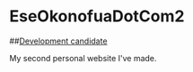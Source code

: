 # EseOkonofuaDotCom2 
##[Development candidate](https://eokonofuadotcom2.herokuapp.com)

My second personal website I've made.
